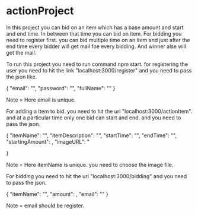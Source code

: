 # actionProject

In this project you can bid on an item which has a base amount and start and end time. In between that time you can bid on item.
For bidding you need to register first. you can bid multiple time on an item and just after the end time every bidder will get
mail foe every bidding. And winner alse will get the mail.


To run this project you need to run command npm start. for registering the user you need to hit the link "localhost:3000/register"
and you need to pass the json like.

{
	"email": "",
	"password": "",
	"fullName": ""
}
 
 Note  = Here email is unique.

For adding a Item to bid. you need to hit the url "localhost:3000/actionItem". and at a particular time only one bid can start and end.
and you need to pass the json.

{
	    "itemName": "",
      "itemDescription": "",
      "startTime": "",
      "endTime": "",
      "startingAmount": ,
      "imageURL": "

}

Note = Here itemName is unique. you need to choose the image file.

For bidding you need to hit the url "localhost:3000/bidding" and you need to pass the json.

{
	"itemName": "",
	"amount": ,
	"email": ""
}

Note = email should be register.

